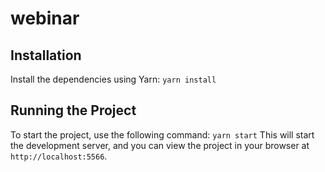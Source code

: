 # webinar

## Installation
Install the dependencies using Yarn: `yarn install`


## Running the Project
To start the project, use the following command: `yarn start`
This will start the development server, and you can view the project in your browser at `http://localhost:5566`.
